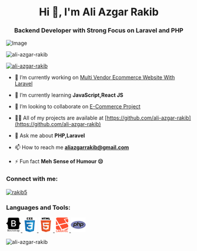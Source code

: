 <h1 align="center">Hi 👋, I'm Ali Azgar Rakib</h1>
<h3 align="center">Backend Developer with Strong Focus on Laravel and PHP</h3>
<div style="display: flex; justify-content: center;">
  <img src="https://media.tenor.com/Ojl5HSvwX6QAAAAS/dog-laptop.gif" alt="Image" style="width: 75vw;">
</div>


<p align="left"> <img src="https://komarev.com/ghpvc/?username=ali-azgar-rakib&label=Profile%20views&color=0e75b6&style=flat" alt="ali-azgar-rakib" /> </p>

<p align="left"> <a href="https://github.com/ryo-ma/github-profile-trophy"><img src="https://github-profile-trophy.vercel.app/?username=ali-azgar-rakib" alt="ali-azgar-rakib" /></a> </p>

- 🔭 I’m currently working on [Multi Vendor Ecommerce Website With Laravel](https://github.com/ali-azgar-rakib/Multi-Vendor-Ecommerce-Website-With-Laravel)

- 🌱 I’m currently learning **JavaScript,React JS**

- 👯 I’m looking to collaborate on [E-Commerce Project](https://github.com/ali-azgar-rakib/ecommerce-team-project)

- 👨‍💻 All of my projects are available at [https://github.com/ali-azgar-rakib](https://github.com/ali-azgar-rakib)

- 💬 Ask me about **PHP,Laravel**

- 📫 How to reach me **aliazgarrakib@gmail.com**

- ⚡ Fun fact **Meh Sense of Humour 😒**

<h3 align="left">Connect with me:</h3>
<p align="left">
<a href="https://linkedin.com/in/rakib5" target="blank"><img align="center" src="https://raw.githubusercontent.com/rahuldkjain/github-profile-readme-generator/master/src/images/icons/Social/linked-in-alt.svg" alt="rakib5" height="30" width="40" /></a>
</p>

<h3 align="left">Languages and Tools:</h3>
<p align="left"> <a href="https://getbootstrap.com" target="_blank" rel="noreferrer"> <img src="https://raw.githubusercontent.com/devicons/devicon/master/icons/bootstrap/bootstrap-plain-wordmark.svg" alt="bootstrap" width="40" height="40"/> </a> <a href="https://www.w3schools.com/css/" target="_blank" rel="noreferrer"> <img src="https://raw.githubusercontent.com/devicons/devicon/master/icons/css3/css3-original-wordmark.svg" alt="css3" width="40" height="40"/> </a> <a href="https://www.w3.org/html/" target="_blank" rel="noreferrer"> <img src="https://raw.githubusercontent.com/devicons/devicon/master/icons/html5/html5-original-wordmark.svg" alt="html5" width="40" height="40"/> </a> <a href="https://laravel.com/" target="_blank" rel="noreferrer"> <img src="https://raw.githubusercontent.com/devicons/devicon/master/icons/laravel/laravel-plain-wordmark.svg" alt="laravel" width="40" height="40"/> </a> <a href="https://www.php.net" target="_blank" rel="noreferrer"> <img src="https://raw.githubusercontent.com/devicons/devicon/master/icons/php/php-original.svg" alt="php" width="40" height="40"/> </a> </p>

<p><img align="center" src="https://github-readme-stats.vercel.app/api/top-langs?username=ali-azgar-rakib&show_icons=true&locale=en&layout=compact" alt="ali-azgar-rakib" /></p>

